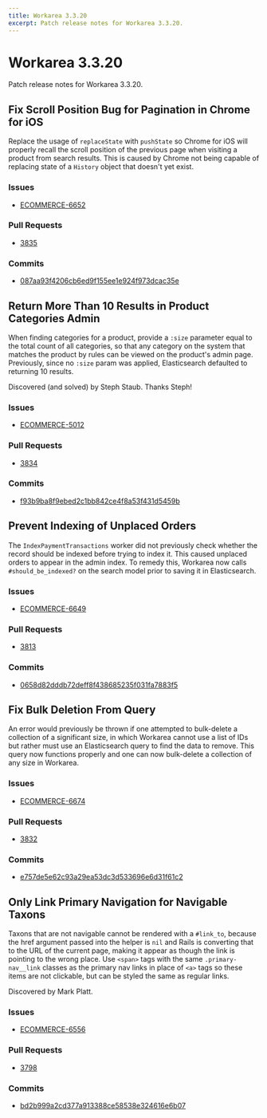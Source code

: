 ```yaml
---
title: Workarea 3.3.20
excerpt: Patch release notes for Workarea 3.3.20.
---
```


# Workarea 3.3.20

Patch release notes for Workarea 3.3.20.

## Fix Scroll Position Bug for Pagination in Chrome for iOS

Replace the usage of `replaceState` with `pushState` so Chrome for iOS
will properly recall the scroll position of the previous page when
visiting a product from search results. This is caused by Chrome not
being capable of replacing state of a `History` object that doesn't yet
exist.

### Issues

- [ECOMMERCE-6652](https://jira.tools.weblinc.com/browse/ECOMMERCE-6652)

### Pull Requests

- [3835](https://stash.tools.weblinc.com/projects/WL/repos/workarea/pull-requests/3835/overview)

### Commits

- [087aa93f4206cb6ed9f155ee1e924f973dcac35e](https://stash.tools.weblinc.com/projects/WL/repos/workarea/commits/087aa93f4206cb6ed9f155ee1e924f973dcac35e)


## Return More Than 10 Results in Product Categories Admin

When finding categories for a product, provide a `:size` parameter equal
to the total count of all categories, so that any category on the system
that matches the product by rules can be viewed on the product's admin
page. Previously, since no `:size` param was applied, Elasticsearch
defaulted to returning 10 results.

Discovered (and solved) by Steph Staub. Thanks Steph!

### Issues

- [ECOMMERCE-5012](https://jira.tools.weblinc.com/browse/ECOMMERCE-5012)

### Pull Requests

- [3834](https://stash.tools.weblinc.com/projects/WL/repos/workarea/pull-requests/3834/overview)

### Commits

- [f93b9ba8f9ebed2c1bb842ce4f8a53f431d5459b](https://stash.tools.weblinc.com/projects/WL/repos/workarea/commits/f93b9ba8f9ebed2c1bb842ce4f8a53f431d5459b)

## Prevent Indexing of Unplaced Orders

The `IndexPaymentTransactions` worker did not previously check whether
the record should be indexed before trying to index it. This caused
unplaced orders to appear in the admin index. To remedy this, Workarea
now calls `#should_be_indexed?` on the search model prior to saving it
in Elasticsearch.

### Issues

- [ECOMMERCE-6649](https://jira.tools.weblinc.com/browse/ECOMMERCE-6649)

### Pull Requests

- [3813](https://stash.tools.weblinc.com/projects/WL/repos/workarea/pull-requests/3813/overview)

### Commits

- [0658d82dddb72deff8f438685235f031fa7883f5](https://stash.tools.weblinc.com/projects/WL/repos/workarea/commits/0658d82dddb72deff8f438685235f031fa7883f5)

## Fix Bulk Deletion From Query

An error would previously be thrown if one attempted to bulk-delete a
collection of a significant size, in which Workarea cannot use a list of
IDs but rather must use an Elasticsearch query to find the data to
remove. This query now functions properly and one can now bulk-delete a
collection of any size in Workarea.

### Issues

- [ECOMMERCE-6674](https://jira.tools.weblinc.com/browse/ECOMMERCE-6674)

### Pull Requests

- [3832](https://stash.tools.weblinc.com/projects/WL/repos/workarea/pull-requests/3832/overview)

### Commits

- [e757de5e62c93a29ea53dc3d533696e6d31f61c2](https://stash.tools.weblinc.com/projects/WL/repos/workarea/commits/e757de5e62c93a29ea53dc3d533696e6d31f61c2)

## Only Link Primary Navigation for Navigable Taxons

Taxons that are not navigable cannot be rendered with a `#link_to`,
because the href argument passed into the helper is `nil` and Rails is
converting that to the URL of the current page, making it appear as
though the link is pointing to the wrong place. Use `<span>` tags with
the same `.primary-nav__link` classes as the primary nav links in place
of `<a>` tags so these items are not clickable, but can be styled the
same as regular links.

Discovered by Mark Platt.

### Issues

- [ECOMMERCE-6556](https://jira.tools.weblinc.com/browse/ECOMMERCE-6556)

### Pull Requests

- [3798](https://stash.tools.weblinc.com/projects/WL/repos/workarea/pull-requests/3798/overview)

### Commits

- [bd2b999a2cd377a913388ce58538e324616e6b07](https://stash.tools.weblinc.com/projects/WL/repos/workarea/commits/bd2b999a2cd377a913388ce58538e324616e6b07)

